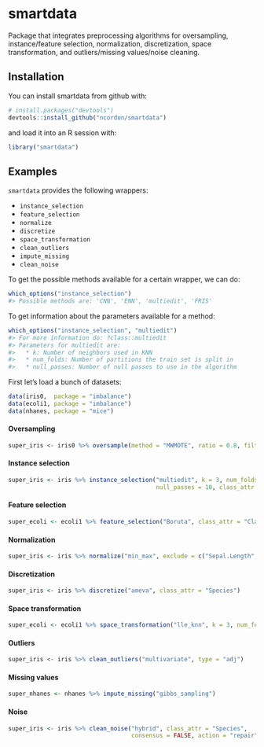 
<!-- README.md is generated from README.Rmd. Please edit that file -->

# smartdata

Package that integrates preprocessing algorithms for oversampling,
instance/feature selection, normalization, discretization, space
transformation, and outliers/missing values/noise cleaning.

## Installation

You can install smartdata from github with:

``` r
# install.packages("devtools")
devtools::install_github("ncordon/smartdata")
```

and load it into an R session with:

``` r
library("smartdata")
```

## Examples

`smartdata` provides the following wrappers:

  - `instance_selection`
  - `feature_selection`
  - `normalize`
  - `discretize`
  - `space_transformation`
  - `clean_outliers`
  - `impute_missing`
  - `clean_noise`

To get the possible methods available for a certain wrapper, we can do:

``` r
which_options("instance_selection")
#> Possible methods are: 'CNN', 'ENN', 'multiedit', 'FRIS'
```

To get information about the parameters available for a method:

``` r
which_options("instance_selection", "multiedit")
#> For more information do: ?class::multiedit 
#> Parameters for multiedit are: 
#>   * k: Number of neighbors used in KNN 
#>   * num_folds: Number of partitions the train set is split in 
#>   * null_passes: Number of null passes to use in the algorithm
```

First let’s load a bunch of datasets:

``` r
data(iris0,  package = "imbalance")
data(ecoli1, package = "imbalance")
data(nhanes, package = "mice")
```

#### Oversampling

``` r
super_iris <- iris0 %>% oversample(method = "MWMOTE", ratio = 0.8, filtering = TRUE)
```

#### Instance selection

``` r
super_iris <- iris %>% instance_selection("multiedit", k = 3, num_folds = 2, 
                                          null_passes = 10, class_attr = "Species")
```

#### Feature selection

``` r
super_ecoli <- ecoli1 %>% feature_selection("Boruta", class_attr = "Class")
```

#### Normalization

``` r
super_iris <- iris %>% normalize("min_max", exclude = c("Sepal.Length", "Species"))
```

#### Discretization

``` r
super_iris <- iris %>% discretize("ameva", class_attr = "Species")
```

#### Space transformation

``` r
super_ecoli <- ecoli1 %>% space_transformation("lle_knn", k = 3, num_features = 2)
```

#### Outliers

``` r
super_iris <- iris %>% clean_outliers("multivariate", type = "adj")
```

#### Missing values

``` r
super_nhanes <- nhanes %>% impute_missing("gibbs_sampling")
```

#### Noise

``` r
super_iris <- iris %>% clean_noise("hybrid", class_attr = "Species", 
                                   consensus = FALSE, action = "repair")
```
